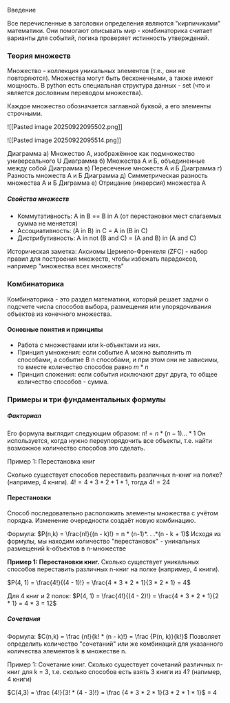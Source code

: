 Введение

Все перечисленные в заголовки определения являются "кирпичиками" математики. Они помогают описывать мир - комбинаторика считает варианты для событий, логика проверяет истинность утверждений.


### Теория множеств

Множество - коллекция уникальных элементов (т.е., они не повторяются). Множества могут быть бесконечными, а также имеют мощность. В python есть специальная структура данных - set (что и является дословным переводом множества). 

Каждое множество обозначается заглавной буквой, а его элементы строчными.

![[Pasted image 20250922095502.png]]

![[Pasted image 20250922095514.png]]

Диаграмма а) Множество А, изображённое как подмножество универсального U 
Диаграмма б) Множества А и Б, объединенные между собой
Диаграмма в) Пересечение множеств А и Б 
Диаграмма г) Разность множеств А и Б
Диаграмма д) Симметрическая разность множества А и Б
Диграмма е) Отрицание (инверсия) множества А

##### Cвойства множеств 

* Коммутативность: А in B == B in A (от перестановки мест слагаемых сумма не меняется)
* Ассоциативность: (A in B) in C = A in (B in C)
* Дистрибутивность: А in not (B and C) = (A and B) in (A and C)

Историческая заметка: Аксиомы Цермело-Френкеля (ZFC) - набор правил для построения множеств, чтобы избежать парадоксов, например "множества всех множеств"

### Комбинаторика 

Комбинаторика - это раздел математики, который решает задачи о подсчете числа способов выбора, размещения или упорядочивания объектов из конечного множества.

#### Основные понятия и принципы

* Работа с множествами или k-объектами из них.
* Принцип умножения: если событие A можно выполнить m способами, а событие B n способами, и при этом они не зависимы, то вместе количество способов равно $m * n$ 
* Принцип сложения: если события исключают друг друга, то общее количество способов - сумма.


### Примеры и три фундаментальных формулы

##### Факториал

Его формула выглядит следующим образом: $n! = n * (n-1). . .*1$
Он используется, когда нужно переупорядочить все объекты, т.е. найти возможное количество способов это сделать.

Пример 1: Перестановка книг

Сколько существует способов переставить различных n-книг на полке?
(например, 4 книги). $4! = 4 * 3 * 2 * 1 * 1$, тогда $4! = 24$ 

#### Перестановки

Способ последовательно расположить элементы множества с учётом порядка. Изменение очередности создаёт новую комбинацию.

Формула: $P(n,k) =   \frac{n!}{(n - k)!} = n * (n-1)*. . .*(n - k + 1)$
Исходя из формулы, мы находим количество "перестановок" - уникальных размещений k-объектов в n-множестве

**Пример 1: Перестановки книг.**
Сколько существует уникальных способов переставить различных n-книг на полке  (например, 4 книги).

$P(4, 1) = \frac{4!}{(4 - 1)!} = \frac{4 * 3 * 2 * 1}{3 * 2 * 1} = 4$ 

Для 4 книг и 2 полок:
$P(4, 1) = \frac{4!}{(4 - 2)!} = \frac{4 * 3 * 2 * 1}{2 * 1} = 4 * 3 = 12$ 

##### Сочетания

Формула: $C(n,k) = \frac {n!}{k! * (n - k)!} = \frac {P(n, k)}{k!}$
Позволяет определить количество "сочетаний" или же комбинаций для указанного количества элементов k в множестве n. 

Пример 1: Сочетание книг.
Сколько существует сочетаний различных n-книг для k = 3, т.е. сколько способов есть взять 3 книги из 4? (напимер, 4 книги)

 $C(4,3) = \frac {4!}{3! * (4 - 3)!} = \frac {4 * 3 * 2 * 1}{3 * 2 * 1 * 1}$ = 4 
